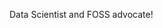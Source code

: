 Data Scientist and FOSS advocate!

<!---
frisuelu/frisuelu is a ✨ special ✨ repository because its `README.md` (this file) appears on your GitHub profile.
You can click the Preview link to take a look at your changes.
--->
